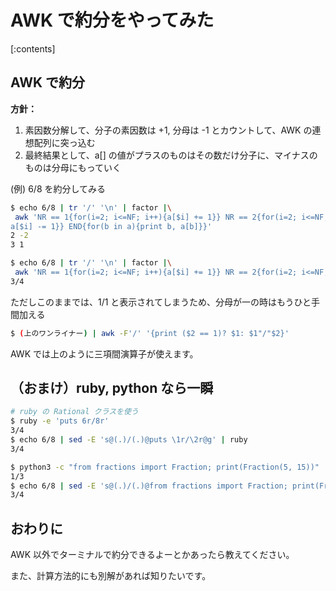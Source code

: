 # AWK で約分をやってみた

[:contents]


## AWK で約分
**方針：**

1. 素因数分解して、分子の素因数は +1, 分母は -1 とカウントして、AWK の連想配列に突っ込む
2. 最終結果として、a[] の値がプラスのものはその数だけ分子に、マイナスのものは分母にもっていく

(例) 6/8 を約分してみる

```sh
$ echo 6/8 | tr '/' '\n' | factor |\
 awk 'NR == 1{for(i=2; i<=NF; i++){a[$i] += 1}} NR == 2{for(i=2; i<=NF; i++){
a[$i] -= 1}} END{for(b in a){print b, a[b]}}'
2 -2
3 1

$ echo 6/8 | tr '/' '\n' | factor |\
 awk 'NR == 1{for(i=2; i<=NF; i++){a[$i] += 1}} NR == 2{for(i=2; i<=NF; i++){a[$i] -= 1}} END{nume = 1; deno = 1; for(b in a){if (a[b] > 0){nume *= b**a[b]} else if (a[b] < 0){deno *= b**(-1*a[b])}} {print nume"/"deno}}'
3/4
```


ただしこのままでは、1/1 と表示されてしまうため、分母が一の時はもうひと手間加える

```sh
$ (上のワンライナー) | awk -F'/' '{print ($2 == 1)? $1: $1"/"$2}'
```


AWK では上のように三項間演算子が使えます。

## （おまけ）ruby, python なら一瞬

```sh
# ruby の Rational クラスを使う
$ ruby -e 'puts 6r/8r'
3/4
$ echo 6/8 | sed -E 's@(.)/(.)@puts \1r/\2r@g' | ruby
3/4

$ python3 -c "from fractions import Fraction; print(Fraction(5, 15))"
1/3
$ echo 6/8 | sed -E 's@(.)/(.)@from fractions import Fraction; print(Fraction(\1,\2))@' | python3
3/4
```

## おわりに
AWK 以外でターミナルで約分できるよーとかあったら教えてください。

また、計算方法的にも別解があれば知りたいです。
